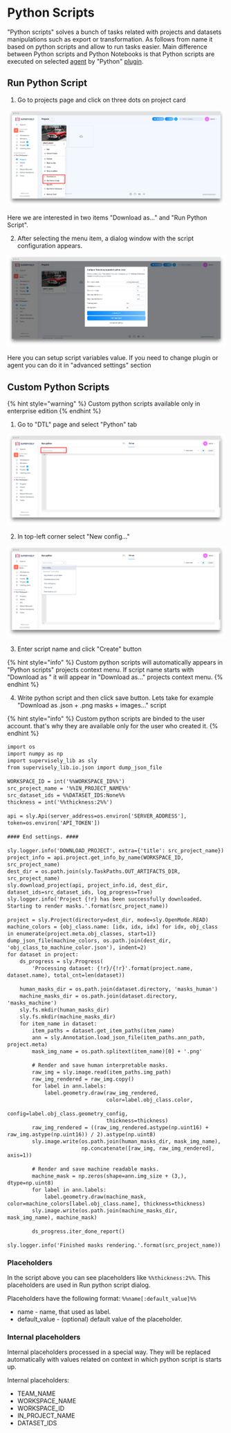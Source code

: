 # Python Scripts

"Python scripts" solves a bunch of tasks related with projects and datasets manipulations such as export or transformation. As follows from name it based on python scripts and allow to run tasks easier. Main difference between Python scripts and Python Notebooks is that Python scripts are executed on selected [agent](../customization/agents/overview.md) by "Python" [plugin](../customization/plugins/README.md).

## Run Python Script

1. Go to projects page and click on three dots on project card

![](assets/projects_context_menu.png)

Here we are interested in two items "Download as..." and "Run Python Script".

2. After selecting the menu item, a dialog window with the script configuration appears.

![](assets/run_script_dialog.png)

Here you can setup script variables value.
If you need to change plugin or agent you can do it in "advanced settings" section

## Custom Python Scripts

{% hint style="warning" %}
Custom python scripts available only in enterprise edition
{% endhint %}

1. Go to "DTL" page and select "Python" tab

![](assets/python_script_page.png)

2. In top-left corner select "New config..."

![](assets/create_new_config.png)

3. Enter script name and click "Create" button

{% hint style="info" %}
Custom python scripts will automatically appears in "Python scripts" projects context menu. If script name starts with "Download as " it will appear in "Download as..." projects context menu.
{% endhint %}

4. Write python script and then click save button. Lets take for example "Download as .json + .png masks + images..." script

{% hint style="info" %}
Custom python scripts are binded to the user account. that's why they are available only for the user who created it.
{% endhint %}

``` pyhon
import os
import numpy as np
import supervisely_lib as sly
from supervisely_lib.io.json import dump_json_file

WORKSPACE_ID = int('%%WORKSPACE_ID%%')
src_project_name = '%%IN_PROJECT_NAME%%'
src_dataset_ids = %%DATASET_IDS:None%%
thickness = int('%%thickness:2%%')

api = sly.Api(server_address=os.environ['SERVER_ADDRESS'], token=os.environ['API_TOKEN'])

#### End settings. ####

sly.logger.info('DOWNLOAD_PROJECT', extra={'title': src_project_name})
project_info = api.project.get_info_by_name(WORKSPACE_ID, src_project_name)
dest_dir = os.path.join(sly.TaskPaths.OUT_ARTIFACTS_DIR, src_project_name)
sly.download_project(api, project_info.id, dest_dir, dataset_ids=src_dataset_ids, log_progress=True)
sly.logger.info('Project {!r} has been successfully downloaded. Starting to render masks.'.format(src_project_name))

project = sly.Project(directory=dest_dir, mode=sly.OpenMode.READ)
machine_colors = {obj_class.name: [idx, idx, idx] for idx, obj_class in enumerate(project.meta.obj_classes, start=1)}
dump_json_file(machine_colors, os.path.join(dest_dir, 'obj_class_to_machine_color.json'), indent=2)
for dataset in project:
    ds_progress = sly.Progress(
        'Processing dataset: {!r}/{!r}'.format(project.name, dataset.name), total_cnt=len(dataset))

    human_masks_dir = os.path.join(dataset.directory, 'masks_human')
    machine_masks_dir = os.path.join(dataset.directory, 'masks_machine')
    sly.fs.mkdir(human_masks_dir)
    sly.fs.mkdir(machine_masks_dir)
    for item_name in dataset:
        item_paths = dataset.get_item_paths(item_name)
        ann = sly.Annotation.load_json_file(item_paths.ann_path, project.meta)
        mask_img_name = os.path.splitext(item_name)[0] + '.png'

        # Render and save human interpretable masks.
        raw_img = sly.image.read(item_paths.img_path)
        raw_img_rendered = raw_img.copy()
        for label in ann.labels:
            label.geometry.draw(raw_img_rendered,
                                color=label.obj_class.color,
                                config=label.obj_class.geometry_config,
                                thickness=thickness)
        raw_img_rendered = ((raw_img_rendered.astype(np.uint16) + raw_img.astype(np.uint16)) / 2).astype(np.uint8)
        sly.image.write(os.path.join(human_masks_dir, mask_img_name),
                        np.concatenate([raw_img, raw_img_rendered], axis=1))

        # Render and save machine readable masks.
        machine_mask = np.zeros(shape=ann.img_size + (3,), dtype=np.uint8)
        for label in ann.labels:
            label.geometry.draw(machine_mask, color=machine_colors[label.obj_class.name], thickness=thickness)
        sly.image.write(os.path.join(machine_masks_dir, mask_img_name), machine_mask)

        ds_progress.iter_done_report()

sly.logger.info('Finished masks rendering.'.format(src_project_name))
```

### Placeholders
In the script above you can see placeholders like `%%thickness:2%%`. This placeholders are used in Run python script dialog.

Placeholders have the following format:
`%%name[:default_value]%%`
- name - name, that used as label.
- default_value - (optional) default value of the placeholder.

### Internal placeholders
Internal placeholders processed in a special way. They will be replaced automatically with values related on context in which python script is starts up.

Internal placeholders:

- TEAM_NAME
- WORKSPACE_NAME
- WORKSPACE_ID
- IN_PROJECT_NAME
- DATASET_IDS
